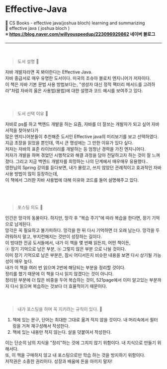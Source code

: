 # Effective-Java
🔖 CS Books - effective java(joshua bloch) learning and summarizing   
📗 effective java  ( joshua bloch )   
**⭐ https://blog.naver.com/willyouspeedup/223096929862 네이버 블로그**
　   
 ***    
 　     
>   도서 설명   💬
   
자바 개발자라면 꼭 봐야한다는 Effective Java.  
자바 중급서로 매우 유명한 도서이다. 미국의 조슈아 블로치 엔지니어가 저자이다.   
이 책은 자바 기본 문법 사용 방법보다는, "생성자 대신 정적 팩터리 메서드를 고려하라"처럼 자바의 옳은 사용법(용법)에 대한 설명과 코드 예시를 보여주고 있다.   
　   
　   
> 도서 선택 이유 💬

자바로 ps를 하고 백엔드 개발을 하는 요즘, 자바를 더 잘쓰는 개발자가 되고 싶어 자바 서적을 찾아보다가   
많은 엔지니어분들이 추천해준 도서인 Effective java의 미리보기를 보고 선택하였다.   
지금 초장을 읽었을 뿐인데, 역시 큰 명성에는 그 만한 이유가 있다 싶다.   
저자는 자바의 표준 라이브러리를 개발하는 등 엄청난 경력을 가진 엔지니어다.   
저자가 개발을 하며 겪었던 시행착오와 해결 과정을 담아 전달하고자 하는 것이 잘 느껴졌다. 그리고 지금 백엔드 개발자를 희망하는 나의 단계에서 매우매우 유용했다..   
영한님의 Spring 강의를 듣다보면, 내가 몰랐고, 쓰지 않았던 관례적이고 효과적인 자바 사용 방법이 많이 등장하는데,   
이 책에서 그러한 자바 사용법에 대해 이유와 코드를 들어 설명해주고 있다.   


　   
　   
> 포스팅 의도 💬

인간은 망각의 동물이다. 하지만, 망각 후 "복습 주기"에 따라 복습을 한다면, 장기 기억으로 남게된다.   
망각은 꼭 필요하고 불가피하다. 망각을 한 뒤 다시 기억하면 더 오래 남는다. 망각을 두려워하지 말고, 부지런해지는 것만이 성장하는 길이다.   
이 방대한 전공 도서들에서, 내가 이 책을 몇 번째 읽든지, 어떤 책이든,    
ⓐ 장기 기억으로 남은 부분, ⓑ 그렇지 않은 부분 으로 나뉠 것이다.      
이미 장기 기억으로 남은 부분은, 잠시 어디서든지 비슷한 내용을 보면 다시 상기될 가능성이 매우 높다.   
내가 이 책을 여러 번 읽으며 2번에 해당되는 부분을 정리할 것이다.   
정리를 했기 때문에 이 책을 다시 읽지 않겠다는 것이 아니다.   
정리된 부분에 더 많은 비중을 두어 복습하는 것이, 521page에서 이미 알고있는 부분까지 다시 읽으며 복습하는 것보다 더 효율적이기 때문이다.   
　   
　   
> 내가 포스팅을 하며 꼭 지키려는 규칙이 있다. 💬

1. 책에 있는 문구, 단어는 최대한 그대로 옮겨 적지 않을 것이다. 내 머리속에서 필터링을 거쳐 재구성해서 작성한다.   
2. 책에 있는 내용만 적지 않는다. 살을 덧붙여서 작성한다.  
   
이는 단순히 남의 지식을 "정리"하는 것에 그치지 않기 위함이다. 내 지식으로 만들기 위해서다.   
또, 이 책을 구매하지 않고 내 포스팅으로만 학습 하는 것을 방지하기 위함이다.   
저작권은 소중한 권리이다. 성장과 배움에 돈을 아끼지 말자!   
